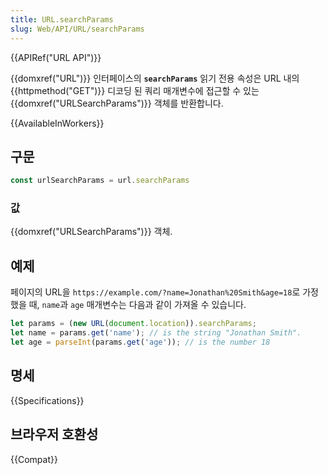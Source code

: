 ```yaml
---
title: URL.searchParams
slug: Web/API/URL/searchParams
---
```


{{APIRef("URL API")}}

{{domxref("URL")}} 인터페이스의 **`searchParams`** 읽기 전용 속성은 URL 내의 {{httpmethod("GET")}} 디코딩 된 쿼리 매개변수에 접근할 수 있는 {{domxref("URLSearchParams")}} 객체를 반환합니다.

{{AvailableInWorkers}}

## 구문

```js
const urlSearchParams = url.searchParams
```

### 값

{{domxref("URLSearchParams")}} 객체.

## 예제

페이지의 URL을 `https://example.com/?name=Jonathan%20Smith&age=18`로 가정했을 때, `name`과 `age` 매개변수는 다음과 같이 가져올 수 있습니다.

```js
let params = (new URL(document.location)).searchParams;
let name = params.get('name'); // is the string "Jonathan Smith".
let age = parseInt(params.get('age')); // is the number 18
```

## 명세

{{Specifications}}

## 브라우저 호환성

{{Compat}}
